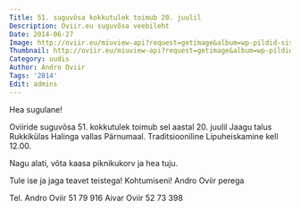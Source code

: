 ```yaml
---
Title: 51. suguvõsa kokkutulek toimub 20. juulil
Description: Oviir.eu suguvõsa veebileht
Date: 2014-06-27
Image: http://oviir.eu/miuview-api?request=getimage&album=wp-pildid-sisusse&item=o-logo-white.png&size=600&mode=longest
Thumbnail: http://oviir.eu/miuview-api?request=getimage&album=wp-pildid-sisusse&item=o-logo-white.png&size=600&mode=square
Category: uudis
Author: Andro Oviir
Tags: '2014'
Edit: admins
---
```


Hea sugulane!

Oviiride suguvõsa 51. kokkutulek toimub sel aastal 20. juulil Jaagu talus Rukkikülas Halinga vallas Pärnumaal. Traditsiooniline Lipuheiskamine kell 12.00.

Nagu alati, võta kaasa piknikukorv ja hea tuju.

Tule ise ja jaga teavet teistega!
Kohtumiseni!
Andro Oviir perega

Tel. Andro Oviir 51 79 916
Aivar Oviir 52 73 398
